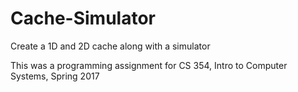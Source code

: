 # Cache-Simulator
Create a 1D and 2D cache along with a simulator

This was a programming assignment for CS 354, Intro to Computer Systems, Spring 2017
